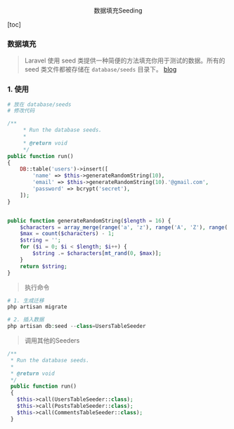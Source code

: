 <center>数据填充Seeding</center>





[toc]





### 数据填充

> Laravel 使用 seed 类提供一种简便的方法填充你用于测试的数据。所有的 seed 类文件都被存储在 `database/seeds` 目录下。 [blog](https://www.jianshu.com/p/e05121a90f59)





### 1. 使用

```php
# 放在 database/seeds
# 修改代码

/**
     * Run the database seeds.
     *
     * @return void
     */
public function run()
{
    DB::table('users')->insert([
        'name' => $this->generateRandomString(10),
        'email' => $this->generateRandomString(10).'@gmail.com',
        'password' => bcrypt('secret'),
    ]);
}


public function generateRandomString($length = 16) {
    $characters = array_merge(range('a', 'z'), range('A', 'Z'), range('0', '9'));
    $max = count($characters) - 1;
    $string = '';
    for ($i = 0; $i < $length; $i++) {
        $string .= $characters[mt_rand(0, $max)];
    }
    return $string;
}
```

> 执行命令

```php
# 1. 生成迁移
php artisan migrate

# 2. 插入数据
php artisan db:seed --class=UsersTableSeeder
```





> 调用其他的Seeders

```php
/**
 * Run the database seeds.
 *
 * @return void
 */
 public function run()
 {
   $this->call(UsersTableSeeder::class);
   $this->call(PostsTableSeeder::class);
   $this->call(CommentsTableSeeder::class);
 }
```

